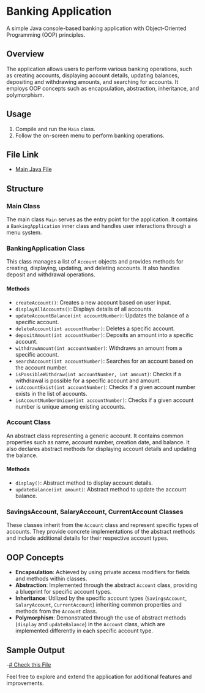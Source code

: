 # Banking Application

A simple Java console-based banking application with Object-Oriented Programming (OOP) principles.

## Overview

The application allows users to perform various banking operations, such as creating accounts, displaying account details, updating balances, depositing and withdrawing amounts, and searching for accounts. It employs OOP concepts such as encapsulation, abstraction, inheritance, and polymorphism.

## Usage

1. Compile and run the `Main` class. 
2. Follow the on-screen menu to perform banking operations.

## File Link
- [Main Java File](https://github.com/yash28goyal/Banking-Application/blob/main/Main.java)

## Structure

### Main Class

The main class `Main` serves as the entry point for the application. It contains a `BankingApplication` inner class and handles user interactions through a menu system.

### BankingApplication Class

This class manages a list of `Account` objects and provides methods for creating, displaying, updating, and deleting accounts. It also handles deposit and withdrawal operations.

#### Methods

- `createAccount()`: Creates a new account based on user input.
- `displayAllAccounts()`: Displays details of all accounts.
- `updateAccountBalance(int accountNumber)`: Updates the balance of a specific account.
- `deleteAccount(int accountNumber)`: Deletes a specific account.
- `depositAmount(int accountNumber)`: Deposits an amount into a specific account.
- `withdrawAmount(int accountNumber)`: Withdraws an amount from a specific account.
- `searchAccount(int accountNumber)`: Searches for an account based on the account number.
- `isPossibleWithdraw(int accountNumber, int amount)`: Checks if a withdrawal is possible for a specific account and amount.
- `isAccountExist(int accountNumber)`: Checks if a given account number exists in the list of accounts.
- `isAccountNumberUnique(int accountNumber)`: Checks if a given account number is unique among existing accounts.

### Account Class

An abstract class representing a generic account. It contains common properties such as name, account number, creation date, and balance. It also declares abstract methods for displaying account details and updating the balance.

#### Methods

- `display()`: Abstract method to display account details.
- `updateBalance(int amount)`: Abstract method to update the account balance.

### SavingsAccount, SalaryAccount, CurrentAccount Classes

These classes inherit from the `Account` class and represent specific types of accounts. They provide concrete implementations of the abstract methods and include additional details for their respective account types.

## OOP Concepts

- **Encapsulation**: Achieved by using private access modifiers for fields and methods within classes.
- **Abstraction**: Implemented through the abstract `Account` class, providing a blueprint for specific account types.
- **Inheritance**: Utilized by the specific account types (`SavingsAccount`, `SalaryAccount`, `CurrentAccount`) inheriting common properties and methods from the `Account` class.
- **Polymorphism**: Demonstrated through the use of abstract methods (`display` and `updateBalance`) in the `Account` class, which are implemented differently in each specific account type.

## Sample Output

-[# Check this File]()

Feel free to explore and extend the application for additional features and improvements.
